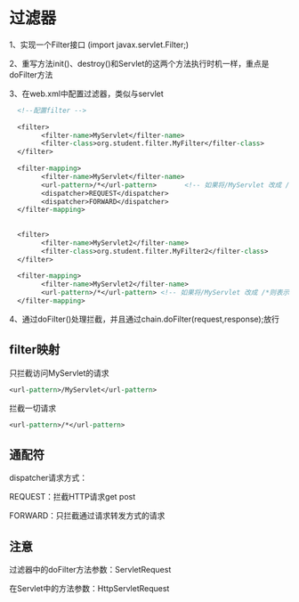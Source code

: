 # 过滤器

1、实现一个Filter接口	(import javax.servlet.Filter;)

2、重写方法init()、destroy()和Servlet的这两个方法执行时机一样，重点是doFilter方法

3、在web.xml中配置过滤器，类似与servlet

~~~jsp
  <!--配置filter -->
  
  <filter>
  		<filter-name>MyServlet</filter-name>
  		<filter-class>org.student.filter.MyFilter</filter-class>
  </filter>
  
  <filter-mapping>
  		<filter-name>MyServlet</filter-name>
  		<url-pattern>/*</url-pattern> 		<!-- 如果将/MyServlet 改成 /*则表示拦截一切请求  -->
  		<dispatcher>REQUEST</dispatcher>
  		<dispatcher>FORWARD</dispatcher>
  </filter-mapping>
  
  
  <filter>
  		<filter-name>MyServlet2</filter-name>
  		<filter-class>org.student.filter.MyFilter2</filter-class>
  </filter>
  
  <filter-mapping>
  		<filter-name>MyServlet2</filter-name>
  		<url-pattern>/*</url-pattern> <!-- 如果将/MyServlet 改成 /*则表示拦截一切请求  -->
  </filter-mapping>
~~~



4、通过doFilter()处理拦截，并且通过chain.doFilter(request,response);放行

## filter映射

只拦截访问MyServlet的请求

~~~jsp
<url-pattern>/MyServlet</url-pattern>
~~~

拦截一切请求

~~~jsp
<url-pattern>/*</url-pattern>
~~~

## 通配符

dispatcher请求方式：

REQUEST：拦截HTTP请求get post

FORWARD：只拦截通过请求转发方式的请求

## 注意

过滤器中的doFilter方法参数：ServletRequest

在Servlet中的方法参数：HttpServletRequest
